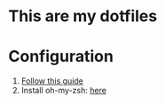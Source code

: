 # This are my dotfiles

# Configuration

1. [Follow this guide](https://www.atlassian.com/git/tutorials/dotfiles)
2. Install oh-my-zsh: [here](https://github.com/ohmyzsh/ohmyzsh/wiki)
